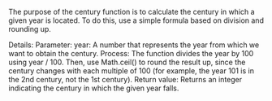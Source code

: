 The purpose of the century function is to calculate the century in which a given year is located. To do this, use a simple formula based on division and rounding up.

Details:
    Parameter:
        year: A number that represents the year from which we want to obtain the century.
    Process:
        The function divides the year by 100 using year / 100.
        Then, use Math.ceil() to round the result up, since the century changes with each multiple of 100 (for example, the year 101 is in the 2nd century, not the 1st century).
    Return value:
        Returns an integer indicating the century in which the given year falls.